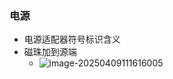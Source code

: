 ### 电源
- 电源适配器符号标识含义
- 磁珠加到源端
  - ![image-20250409111616005](D:\Workspace\Golang\learning-record\电子电路\作业题解析.assets\image-20250409111616005.png)

